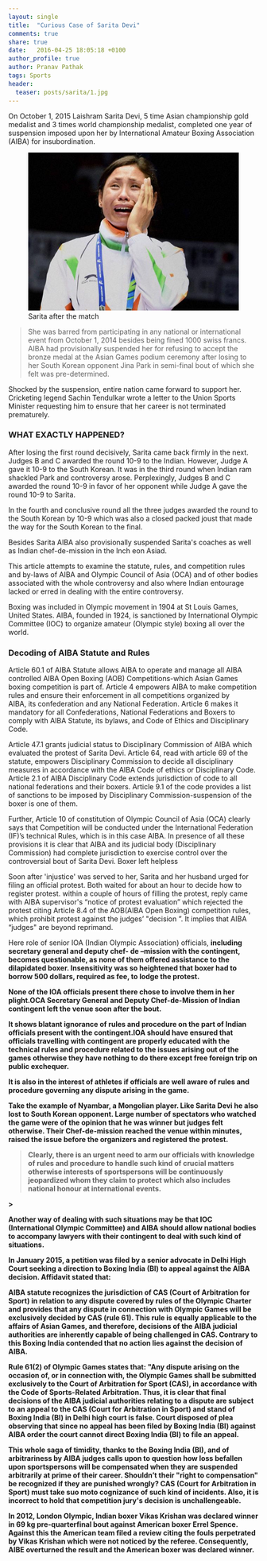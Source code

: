 ```yaml
---
layout: single
title:  "Curious Case of Sarita Devi"
comments: true
share: true
date:   2016-04-25 18:05:18 +0100
author_profile: true
author: Pranav Pathak
tags: Sports 
header:
  teaser: posts/sarita/1.jpg
---
```


On October 1, 2015 Laishram Sarita Devi, 5 time Asian championship gold medalist and 3 times world championship medalist, completed one year of suspension imposed upon her by International Amateur Boxing Association (AIBA) for insubordination. 

<figure class="half">
<a href="/images/posts/sarita/1.jpg"><img src="/images/posts/sarita/1.jpg"></a>
<figcaption>Sarita after the match</figcaption>
</figure>
<blockquote>
She was barred from participating in any national or international event from October 1, 2014 besides being fined 1000 swiss francs. AIBA had provisionally suspended her for refusing to accept the bronze medal at the Asian Games podium ceremony after losing to her South Korean opponent Jina Park in semi-final bout of which she felt was pre-determined.
</blockquote> 


Shocked by the suspension, entire nation came forward to support her. Cricketing legend Sachin Tendulkar wrote a letter to the Union Sports Minister requesting him to ensure that her career is not terminated prematurely.


### WHAT EXACTLY HAPPENED?
After losing the first round decisively, Sarita came back firmly in the next. Judges B and C awarded the round 10-9 to the Indian. However, Judge A gave it 10-9 to the South Korean. It was in the third round when Indian ram shackled Park and controversy arose. Perplexingly, Judges B and C awarded the round 10-9 in favor of her opponent while Judge A gave the round 10-9 to Sarita.

In the fourth and conclusive round all the three judges awarded the round to the South Korean by 10-9 which was also a closed packed joust that made the way for the South Korean to the final. 

Besides Sarita AIBA also provisionally suspended Sarita's coaches as well as Indian chef-de-mission in the Inch eon Asiad.

This article attempts to examine the statute, rules, and competition rules and by-laws of AIBA and Olympic Council of Asia (OCA) and of other bodies associated with the whole controversy and also where Indian entourage lacked or erred in dealing with the entire controversy.

Boxing was included in Olympic movement in 1904 at St Louis Games, United States. AIBA, founded in 1924, is sanctioned by International Olympic Committee (IOC) to organize amateur (Olympic style) boxing all over the world. 

### Decoding of AIBA Statute and Rules

Article 60.1 of AIBA Statute allows AIBA to operate and manage all AIBA controlled AIBA Open Boxing (AOB) Competitions-which Asian Games boxing competition is part of. Article 4 empowers AIBA to make competition rules and ensure their enforcement in all competitions organized by AIBA, its confederation and any National Federation. Article 6 makes it mandatory for all Confederations, National Federations and Boxers to comply with AIBA Statute, its bylaws, and Code of Ethics and Disciplinary Code. 

Article 47.1 grants judicial status to Disciplinary Commission of AIBA which evaluated the protest of Sarita Devi. Article 64, read with article 69 of the statute, empowers Disciplinary Commission to decide all disciplinary measures in accordance with the AIBA Code of ethics or Disciplinary Code. Article 2.1 of AIBA Disciplinary Code extends jurisdiction of code to all national federations and their boxers. Article 9.1 of the code provides a list of sanctions to be imposed by Disciplinary Commission-suspension of the boxer is one of them. 

Further, Article 10 of constitution of Olympic Council of Asia (OCA) clearly says that Competition will be conducted under the International Federation (IF)’s technical Rules, which is in this case AIBA.
In presence of all these provisions it is clear that AIBA and its judicial body (Disciplinary Commission) had complete jurisdiction to exercise control over the controversial bout of Sarita Devi. 
Boxer left helpless

Soon after 'injustice' was served to her, Sarita and her husband urged for filing an official protest. Both waited for about an hour to decide how to register protest. within a couple of hours of filling the protest, reply  came with  AIBA supervisor's  “notice  of  protest  evaluation” which rejected the protest citing  Article 8.4  of the  AOB(AIBA Open Boxing)  competition  rules, which prohibit  protest  against  the  judges’  "decision ”. It implies that AIBA “judges" are beyond reprimand.

Here role of senior IOA (Indian Olympic Association) officials, <b>including secretary general and deputy chef- de –mission with the contingent, becomes questionable, as none of them offered assistance to the dilapidated boxer. Insensitivity was so heightened that boxer had to borrow 500 dollars, required as fee, to lodge the protest.<b>

None of the IOA officials present there chose to involve them in her plight.OCA Secretary General and Deputy Chef-de-Mission of Indian contingent left the venue soon after the bout. 

It shows blatant ignorance of rules and procedure on the part of Indian officials present with the contingent.IOA should have ensured that officials travelling with contingent are properly educated with the technical rules  and procedure related to the issues arising out of the games otherwise they have nothing to do there except free foreign trip on public exchequer. 

It is also in the interest of athletes if officials are well aware of rules and procedure governing any dispute arising in the game. 

Take the example of Nyambar, a Mongolian player. Like Sarita Devi he also lost to South Korean opponent. Large number of spectators who watched the game were of the opinion that he was winner but judges felt otherwise. Their Chef-de-mission reached the venue within minutes, raised the issue before the organizers and registered the protest. 

<blockquote>Clearly, there is an urgent need to arm our officials with knowledge of rules and procedure to handle such kind of crucial matters otherwise interests of sportspersons will be continuously jeopardized whom they claim to protect which also includes national honour at international events.</blockquote>> 

Another way of dealing with such situations may be that IOC (International Olympic Committee) and AIBA should allow national bodies to accompany lawyers with their contingent to deal with such kind of situations.

In January 2015, a petition was filed by a senior advocate in Delhi High Court seeking a direction to Boxing India (BI) to appeal against the AIBA decision. Affidavit stated that:

AIBA statute recognizes the jurisdiction of CAS (Court of Arbitration for Sport) in relation to any dispute covered by rules of the Olympic Charter and provides that any dispute in connection with Olympic Games will be exclusively decided by CAS (rule 61). This rule is equally applicable to the affairs of Asian Games, and therefore, decisions of the AIBA judicial authorities are inherently capable of being challenged in CAS. 
Contrary to this Boxing India contended that no action lies against the decision of AIBA.

Rule 61(2) of Olympic Games states that: "Any dispute arising on the occasion of, or in connection with, the Olympic Games shall be submitted exclusively to the Court of Arbitration for Sport (CAS), in accordance with the Code of Sports-Related Arbitration. 
Thus, it is clear that final decisions of the AIBA judicial authorities relating to a dispute are subject to an appeal to the CAS (Court for Arbitration in Sport) and stand of Boxing India (BI) in Delhi high court is false. Court disposed of plea observing that since no appeal has been filed by Boxing India (BI) against AIBA order the court cannot direct Boxing India (BI) to file an appeal.

This whole saga of timidity, thanks to the Boxing India (BI), and of arbitrariness by AIBA judges calls upon to question how loss befallen upon sportspersons will be compensated when they are suspended arbitrarily at prime of their career. Shouldn’t their "right to compensation" be recognized if they are punished wrongly? CAS (Court for Arbitration in Sport) must take suo moto cognizance of such kind of incidents. Also, it is incorrect to hold that competition jury's decision is unchallengeable. 

In 2012, London Olympic, Indian boxer Vikas Krishan was declared winner in 69 kg pre-quarterfinal bout against American boxer Errel Spence. Against this the American team filed a review citing the fouls perpetrated by Vikas Krishan which were not noticed by the referee. Consequently, AIBE overturned the result and the American boxer was declared winner.



